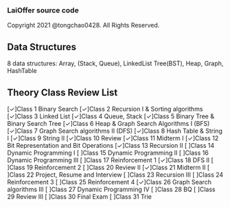 ### LaiOffer source code
Copyright 2021 @tongchao0428. All Rights Reserved.

## Data Structures
8 data structures: Array, (Stack, Queue), LinkedList
                   Tree(BST), Heap, Graph, HashTable

## Theory Class Review List
[✓]Class 1 Binary Search
[✓]Class 2 Recursion I & Sorting algorithms
[✓]Class 3 Linked List
[✓]Class 4 Queue, Stack
[✓]Class 5 Binary Tree & Binary Search Tree
[✓]Class 6 Heap & Graph Search Algorithms I (BFS)
[✓]Class 7 Graph Search algorithms II (DFS)
[✓]Class 8 Hash Table & String I
[✓]Class 9 String II
[✓]Class 10 Review
[✓]Class 11 Midterm I
[✓]Class 12 Bit Representation and Bit Operations
[✓]Class 13 Recursion II
[ ]Class 14 Dynamic Programming I
[ ]Class 15 Dynamic Programming II
[ ]Class 16 Dynamic Programming III
[ ]Class 17 Reinforcement 1
[✓]Class 18 DFS II
[ ]Class 19 Reinforcement 2
[ ]Class 20 Review II
[✓]Class 21 Midterm II
[ ]Class 22 Project, Resume and Interview
[ ]Class 23 Recursion III
[ ]Class 24 Reinforcement 3
[ ]Class 25 Reinforcement 4
[✓]Class 26 Graph Search algorithms III
[ ]Class 27 Dynamic Programming IV
[ ]Class 28 BQ
[ ]Class 29 Review III
[ ]Class 30 Final Exam
[ ]Class 31 Trie
